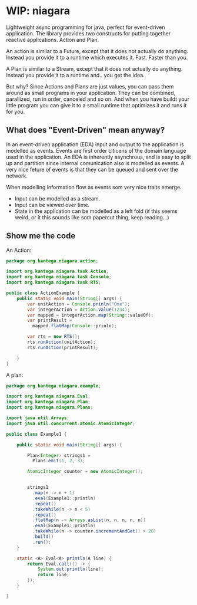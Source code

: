 # WIP: niagara
Lightweight async programming for java, perfect for event-driven application. The library provides two constructs for
putting together reactive applications. Action and Plan.

An action is similar to a Future, except that it does not actually do anything. Instead you provide it to a runtime which executes it. Fast. Faster than you.

A Plan is similar to a Stream, except that it does not actually do anything. Instead you provide it to a runtime and.. you get the idea.

But why?
Since Actions and Plans are just values, you can pass them around as small programs in your application. They can be combined, parallized, run in order, canceled and so on. And when you have buildt your little program you can give it to a small runtime that optimizes it and runs it for you.




## What does "Event-Driven" mean anyway?

In an event-driven application (EDA) input and output to the application is modelled as events.
Events are first order citicens of the domain language used in the application. An EDA is inherently
asynchrous, and is easy to split up and partition since internal comunication also is modelled as events.
A very nice feture of events is that they can be queued and sent over the network. 

When modelling information flow as events som very nice traits emerge. 
 * Input can be modelled as a stream.
 * Input can be viewed over time.
 * State in the application can be modelled as a left fold (if this seems weird, or it this sounds like som papercut thing, keep reading...)



## Show me the code
An Action:
```java
package org.kantega.niagara.action;

import org.kantega.niagara.task.Action;
import org.kantega.niagara.task.Console;
import org.kantega.niagara.task.RTS;

public class ActionExample {
    public static void main(String[] args) {
        var unitAction = Console.prinln("One");
        var integerAction = Action.value(1234);
        var mapped = integerAction.map(String::valueOf);
        var printResult =
          mapped.flatMap(Console::prinln);

        var rts = new RTS();
        rts.runAction(unitAction);
        rts.runAction(printResult);

    }
}

```
A plan:
```java
package org.kantega.niagara.example;

import org.kantega.niagara.Eval;
import org.kantega.niagara.Plan;
import org.kantega.niagara.Plans;

import java.util.Arrays;
import java.util.concurrent.atomic.AtomicInteger;

public class Example1 {

    public static void main(String[] args) {

        Plan<Integer> strings1 =
          Plans.emit(1, 2, 3);

        AtomicInteger counter = new AtomicInteger();


        strings1
          .map(n -> n + 1)
          .eval(Example1::println)
          .repeat()
          .takeWhile(n -> n < 5)
          .repeat()
          .flatMap(n -> Arrays.asList(n, n, n, n, n))
          .eval(Example1::println)
          .takeWhile(n -> counter.incrementAndGet() > 20)
          .build()
          .run();
    }

    static <A> Eval<A> println(A line) {
        return Eval.call(() -> {
            System.out.println(line);
            return line;
        });
    }

}
```





